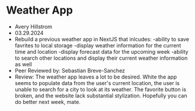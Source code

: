 # Weather App

+ Avery Hillstrom
+ 03.29.2024
+ Rebuild a previous weather app in NextJS that inlcudes:
    -ability to save favrites to local storage
    -display weather information for the current time and location
    -display forecast data for the upcoming week
    -ability to search other locations and display their current weather information as well
+ Peer Reviewed by: Sebastian Breve-Sanchez
+ Review: The weather app leaves a lot to be desired. White the app seems to populate data from the user's current location, the user is unable to search for a city to look at its weather. The favorite button is broken, and the website lack substantial stylization. Hopefully you can do better next week, mate.
